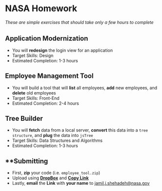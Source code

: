 # NASA Homework

###### These are simple exercises that should take only a few hours to complete



## Application Modernization
- You will **redesign** the login view for an application 
- Target Skills: Design
- Estimated Completion: 1-3 hours 


## Employee Management Tool
- You will build a tool that will **list** all employees, **add** new employees, and **delete** old employees
- Target Skills: Front-End
- Estimated Completion: 2-4 hours 

## Tree Builder
- You will **fetch** data from a local server, **convert** this data into a `tree structure`, and **plug** the data into `jsTree`
- Target Skills: Data Structures and Algorithms 
- Estimated Completion: 1-3 hours 



## \*\*Submitting
- First, **zip** your code (i.e. `employee_tool.zip`)
- Upload using [**DropBox**](https://www.dropbox.com/en/help/243) and [**Copy Link**](https://www.dropbox.com/help/167)
- Lastly, **email** the **Link** with **your name** to jamil.j.shehadeh@nasa.gov

